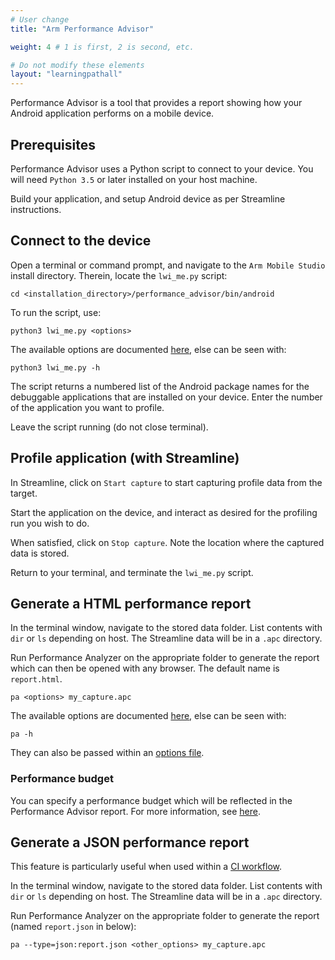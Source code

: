 ```yaml
---
# User change
title: "Arm Performance Advisor"

weight: 4 # 1 is first, 2 is second, etc.

# Do not modify these elements
layout: "learningpathall"
---
```

Performance Advisor is a tool that provides a report showing how your Android application performs on a mobile device.

## Prerequisites

Performance Advisor uses a Python script to connect to your device. You will need `Python 3.5` or later installed on your host machine.

Build your application, and setup Android device as per Streamline instructions.

## Connect to the device

Open a terminal or command prompt, and navigate to the `Arm Mobile Studio` install directory. Therein, locate the `lwi_me.py` script:
```console
cd <installation_directory>/performance_advisor/bin/android
```
To run the script, use:
```console
python3 lwi_me.py <options>
```
The available options are documented [here](https://developer.arm.com/documentation/102009/latest/Command-line-options/The-lwi-me-py-script-options), else can be seen with:
```console
python3 lwi_me.py -h
```
The script returns a numbered list of the Android package names for the debuggable applications that are installed on your device. Enter the number of the application you want to profile.

Leave the script running (do not close terminal).

## Profile application (with Streamline)

In Streamline, click on `Start capture` to start capturing profile data from the target.

Start the application on the device, and interact as desired for the profiling run you wish to do.

When satisfied, click on `Stop capture`. Note the location where the captured data is stored.

Return to your terminal, and terminate the `lwi_me.py` script.

## Generate a HTML performance report

In the terminal window, navigate to the stored data folder. List contents with `dir` or `ls` depending on host. The Streamline data will be in a `.apc` directory.

Run Performance Analyzer on the appropriate folder to generate the report which can then be opened with any browser. The default name is `report.html`.
```console
pa <options> my_capture.apc
```
The available options are documented [here](https://developer.arm.com/documentation/102009/latest/Command-line-options/The-pa-command), else can be seen with:
```console
pa -h
```
They can also be passed within an [options file](https://developer.arm.com/documentation/102009/latest/Command-line-options/The-pa-command/pa-command-line-options-file).

### Performance budget

You can specify a performance budget which will be reflected in the Performance Advisor report. For more information, see [here](https://developer.arm.com/documentation/102687).

## Generate a JSON performance report

This feature is particularly useful when used within a [CI workflow](https://developer.arm.com/documentation/102543).

In the terminal window, navigate to the stored data folder. List contents with `dir` or `ls` depending on host. The Streamline data will be in a `.apc` directory.

Run Performance Analyzer on the appropriate folder to generate the report (named `report.json` in below):
```console
pa --type=json:report.json <other_options> my_capture.apc
```
